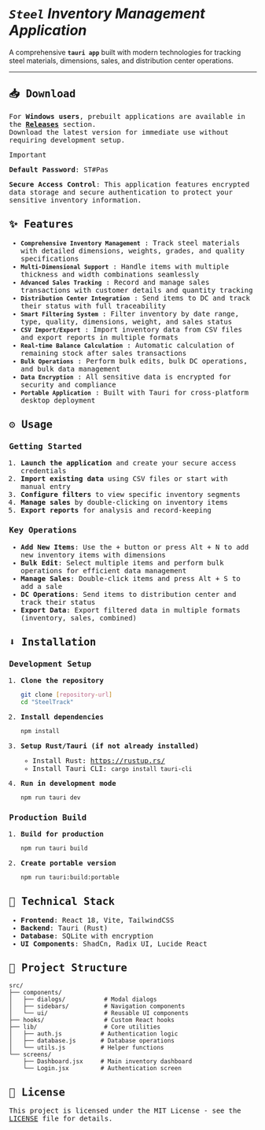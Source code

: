 # <i>**`Steel`** Inventory Management Application</i>

A comprehensive **`tauri app`** built with modern technologies for tracking steel materials, dimensions, sales, and distribution center operations.

---

<samp>

## 📥 Download

For **Windows users**, prebuilt applications are available in the [**Releases**](../../releases) section. <br>
Download the latest version for immediate use without requiring development setup.
  
> [!IMPORTANT]
> **Default Password**:  ST#Pas
> 
> **Secure Access Control**: This application features encrypted data storage and secure authentication to protect your sensitive inventory information.

## ✨ Features

- **`Comprehensive Inventory Management`** : Track steel materials with detailed dimensions, weights, grades, and quality specifications
- **`Multi-Dimensional Support`** : Handle items with multiple thickness and width combinations seamlessly
- **`Advanced Sales Tracking`** : Record and manage sales transactions with customer details and quantity tracking
- **`Distribution Center Integration`** : Send items to DC and track their status with full traceability
- **`Smart Filtering System`** : Filter inventory by date range, type, quality, dimensions, weight, and sales status
- **`CSV Import/Export`** : Import inventory data from CSV files and export reports in multiple formats
- **`Real-time Balance Calculation`** : Automatic calculation of remaining stock after sales transactions
- **`Bulk Operations`** : Perform bulk edits, bulk DC operations, and bulk data management
- **`Data Encryption`** : All sensitive data is encrypted for security and compliance
- **`Portable Application`** : Built with Tauri for cross-platform desktop deployment

## ⚙️ Usage

### Getting Started

1. **Launch the application** and create your secure access credentials
2. **Import existing data** using CSV files or start with manual entry
3. **Configure filters** to view specific inventory segments
4. **Manage sales** by double-clicking on inventory items
5. **Export reports** for analysis and record-keeping

### Key Operations

- **Add New Items**: Use the + button or press <kbd>Alt</kbd> + <kbd>N</kbd> to add new inventory items with dimensions
- **Bulk Edit**: Select multiple items and perform bulk operations for efficient data management
- **Manage Sales**: Double-click items and press <kbd>Alt</kbd> + <kbd>S</kbd> to add a sale
- **DC Operations**: Send items to distribution center and track their status
- **Export Data**: Export filtered data in multiple formats (inventory, sales, combined)

## ⬇️ Installation

### Development Setup

1. **Clone the repository**
   ```bash
   git clone [repository-url]
   cd "SteelTrack"
   ```

2. **Install dependencies**
   ```bash
   npm install
   ```

3. **Setup Rust/Tauri (if not already installed)**
   - Install Rust: https://rustup.rs/
   - Install Tauri CLI: `cargo install tauri-cli`

4. **Run in development mode**
   ```bash
   npm run tauri dev
   ```

### Production Build

1. **Build for production**
   ```bash
   npm run tauri build
   ```

3. **Create portable version**
   ```bash
   npm run tauri:build:portable
   ```

## 🔧 Technical Stack

- **Frontend**: React 18, Vite, TailwindCSS
- **Backend**: Tauri (Rust)
- **Database**: SQLite with encryption
- **UI Components**: ShadCn, Radix UI, Lucide React

## 📁 Project Structure

```
src/
├── components/
│   ├── dialogs/           # Modal dialogs
│   ├── sidebars/          # Navigation components
│   └── ui/                # Reusable UI components
├── hooks/                 # Custom React hooks
├── lib/                   # Core utilities
│   ├── auth.js           # Authentication logic
│   ├── database.js       # Database operations
│   └── utils.js          # Helper functions
└── screens/
    ├── Dashboard.jsx     # Main inventory dashboard
    └── Login.jsx         # Authentication screen
```

## 📄 License

This project is licensed under the MIT License - see the [LICENSE](LICENSE) file for details.

</samp>
